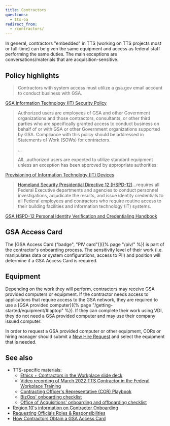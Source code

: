 ```yaml
---
title: Contractors
questions:
  - tts-oa
redirect_from:
  - /contractors/
---
```


In general, contractors "embedded" in TTS (working on TTS projects most or
full-time) can be given the same equipment and access as federal staff
performing the same duties. The main exceptions are conversations/materials that
are acquisition-sensitive.

## Policy highlights

> Contractors with system access must utilize a gsa.gov email account to conduct
> business with GSA.

[GSA Information Technology (IT) Security Policy](hhttps://www.gsa.gov/directives-library/gsa-information-technology-it-security-policy-16)

> Authorized users are employees of GSA and other Government organizations and
> those contractors, consultants, or other third parties who are specifically
> granted access to conduct business on behalf of or with GSA or other
> Government organizations supported by GSA. Compliance with this policy should
> be addressed in Statements of Work (SOWs) for contractors.
>
> …
>
> All…authorized users are expected to utilize standard equipment unless an
> exception has been approved by appropriate authorities.

[Provisioning of Information Technology (IT) Devices](https://www.gsa.gov/directives-library/provisioning-of-information-technology-it-devices-2)

> [Homeland Security Presidential Directive 12 (HSPD-12)](https://www.dhs.gov/homeland-security-presidential-directive-12)…requires
> all Federal Executive departments and agencies to conduct personnel
> investigations, adjudicate the results, and issue identity credentials to all
> Federal employees and contractors who require routine access to their building
> facilities and information technology (IT) systems.

[GSA HSPD-12 Personal Identity Verification and Credentialing Handbook](https://www.gsa.gov/directives-library/homeland-security-presidential-directive12-personal-identity-verification-and-credentialing-and-background-investigations-for-contractors)

## GSA Access Card

The [GSA Access Card ("badge", "PIV card")]({% page "/piv/" %}) is part of the
contractor's onboarding process. The sensitivity level of their work (i.e.
manipulates data or system configurations, access to PII) and position will
determine if a GSA Access Card is required.

## Equipment

Depending on the work they will perform, contractors may receive GSA provided
computers or equipment. If the contractor needs access to applications that
require access to the GSA network, they are required to use a [GSA provided
computer]({% page "/getting-started/equipment/#laptop" %}). If they can complete
their work using VDI, they do not need a GSA provided computer and may use their
company issued computer.

In order to request a GSA provided computer or other equipment, CORs or hiring
manager should submit a
[New Hire Request](https://gsa.servicenowservices.com/sp?id=sc_cat_item_guide&sys_id=e671d1cbf8d8f000ce3de67bda527188&sysparm_category=3b29165b7cec0100a6e757fe35f45f6c)
and select the equipment that is needed.

## See also

- TTS-specific materials:
  - [Ethics + Contractors in the Workplace slide deck](https://docs.google.com/presentation/d/1X74B0ZX0yrFxY1ywmC4_EvcZiEQi_97uZ1FUcJPcBUU/edit#slide=id.gf0514cfed4_7_0)
  - [Video recording of March 2022 TTS Contractor in the Federal Workplace Training](https://drive.google.com/file/d/1qNkbmo1G4fbdirF6N26kakrWRV0I9z-n/view?ts=622a73da)
  - [Contracting Officer's Representative (COR) Playbook](https://docs.google.com/document/d/14xOFvIGwlG0Gbd52o1D4AyJ52RqzHpX91nfEYJKu5qQ/edit)
  - [BizOps' onboarding checklist](https://docs.google.com/spreadsheets/d/1w0WSTUT0l7q19mAI6c2QCIpCFs0Cei4eukaiiRBTbRA/edit#gid=710529923)
  - [Office of Acquisitions' onboarding and offboarding checklist](https://docs.google.com/spreadsheets/d/1-RHrM2K-oupQ-wdQp5dhU6M1UtbiM2fj9kY3fGikQSg/edit#gid=0)
- [Region 10's information on Contractor Onboarding](https://insite.gsa.gov/locations/region-10/about-us/regional-staff-offices/office-of-mission-assurance-oma/contractor-hspd12-processing/contractor-onboarding-oma-r10)
- [Requesting Officials Roles & Responsibilities](https://insite.gsa.gov/employee-resources/safety-and-security/background-investigation-access-card-process/requesting-officials-roles-responsibilities)
- [How Contractors Obtain a GSA Access Card](https://www.gsa.gov/resources/for-federal-employees/process-to-get-a-gsa-access-card)
